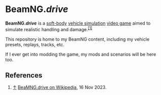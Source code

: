 # BeamNG.*drive*

**BeamNG.*drive*** is a [soft-body](https://en.wikipedia.org/wiki/Soft-body_dynamics) [vehicle simulation](https://en.wikipedia.org/wiki/Vehicle_simulation_game) [video game](https://en.wikipedia.org/wiki/Video_game) aimed to simulate realistic handling and damage.<sup id="footnote-1-backlink-1">[[1]](#footnote-1)</sup>

This repository is home to my BeamNG content, including my vehicle presets, replays, tracks, etc.

If I ever get into modding the game, my mods and scenarios will be here too.

## References
1. [↑](#footnote-1-backlink-1) <a id="footnote-1">[BeaMNG.drive on Wikipedia](https://en.wikipedia.org/wiki/BeamNG.drive), 16 Nov 2023.</a>
